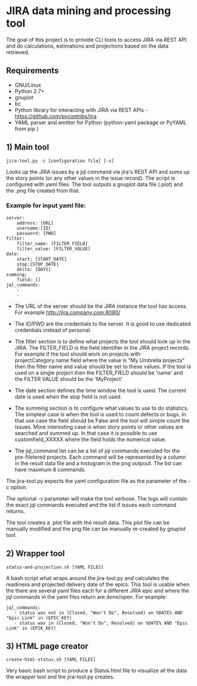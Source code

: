 # JIRA data mining and processing tool

The goal of this project is to provide CLI tools to access JIRA via REST API and do calculations, estimations and projections based on the data retrieved.

## Requirements

* GNU/Linux
* Python 2.7+
* gnuplot
* bc
* Python library for interacting with JIRA via REST APIs - https://github.com/pycontribs/jira
* YAML parser and emitter for Python (python-yaml package or PyYAML from pip )

## 1) Main tool
    jira-tool.py -c [configuration file] [-v]

Looks up the JIRA issues by a jql command via jira's REST API and sums up the story points (or any other values in the issue record).
The script is configured with yaml files. 
The tool outputs a gnuplot data file (.plot) and the .png file created from that.

### Example for input yaml file:
    server:
        address: [URL]
        username:[ID]
        password: [PWD]
    filter:
        filter_name: [FILTER_FIELD]
        filter_value: [FILTER_VALUE]
    date:
        start: [START_DATE]
        stop:[STOP_DATE]
        delta: [DAYS]
    summing:
        field: []
    jql_commands:
        -
        -

* The URL of the server should be the JIRA instance the tool has access. For example  http://jira.company.com:8080/

* The ID/PWD are the credentials to the server. It is good to use dedicated credentials instead of personal.

* The filter section is to define what projects the tool should look up in the JIRA. The FILTER\_FIELD is the field identifier in the JIRA project records. For example if the tool should work on projects with projectCategory.name field where the value is "My Umbrella projects" then the filter name and value should be set to these values. If the tool is used on a single project then the FILTER\_FIELD should be 'name' and the FILTER VALUE should be the 'MyProject'

* The date section defines the time window the tool is used. The current date is used when the stop field is not used.

* The summing section is to configure what values to use to do statistics. The simplest case is when the tool is used to count defects or bugs. In that use case the field should be False and the tool will simple count the issues. More interesting case is when story points or other values are searched and summed up. In that case it is possible to use customfield_XXXXX where the field holds the numerical value.

* The jql_command list can be a list of jql commands executed for the pre-filetered projects. Each command will be represented by a column in the result data file and a histogram  in the png outpout. The list can have maximum 8 commands.

The jira-tool.py expects the yaml configuration file as the parameter of the -c option.

The optional -v parameter will make the tool verbose. The logs will contain the exact jql commands executed and the list if issues each command returns.

The tool creates a .plot file with the result data. This plot file can be manually modified and the png file can be manually re-created by gnuplot tool.

## 2) Wrapper tool
    status-and-projection.sh [YAML FILES]

A bash script what wraps around the jira-tool.py and calculates the readiness and projected delivery date of the epics.
This tool is usable when the there are several yaml files each for a different JIRA epic and where the jql commands in the yaml files return are done/open.
For example:

    jql_commands:
       - status was not in (Closed, "Won't Do", Resolved) on %DATE% AND "Epic Link" in (EPIC_KEY)
       - status was in (Closed, "Won't Do", Resolved) on %DATE% AND "Epic Link" in (EPIK_KEY)


## 3) HTML page creator
    create-html-status.sh [YAML FILES]

Very basic bash script to produce a Status.html file to visualize all the data the wrapper tool and the jira-tool.py creates.
